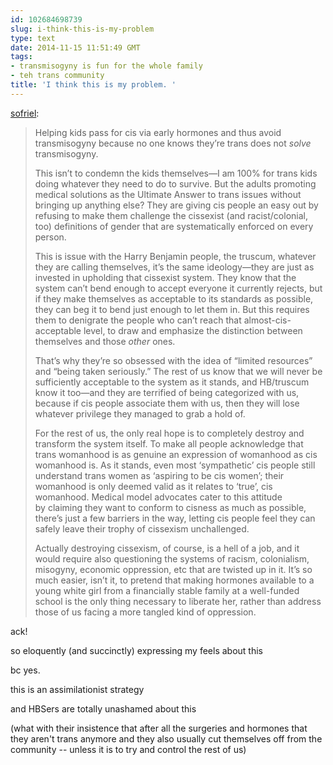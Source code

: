 ```yaml
---
id: 102684698739
slug: i-think-this-is-my-problem
type: text
date: 2014-11-15 11:51:49 GMT
tags:
- transmisogyny is fun for the whole family
- teh trans community
title: 'I think this is my problem. '
---
```

<p><a href="http://sofriel.tumblr.com/post/102664396579/i-think-this-is-my-problem" class="tumblr_blog">sofriel</a>:</p>

<blockquote><p>Helping kids pass for cis via early hormones and thus avoid transmisogyny because no one knows they&#8217;re trans does not <em>solve</em> transmisogyny. </p>
<p>This isn&#8217;t to condemn the kids themselves&#8212;I am 100% for trans kids doing whatever they need to do to survive. But the adults promoting medical solutions as the Ultimate Answer to trans issues without bringing up anything else? They are giving cis people an easy out by refusing to make them challenge the cissexist (and racist/colonial, too) definitions of gender that are systematically enforced on every person. </p>
<p>This is issue with the Harry Benjamin people, the truscum, whatever they are calling themselves, it&#8217;s the same ideology&#8212;they are just as invested in upholding that cissexist system. They know that the system can&#8217;t bend enough to accept everyone it currently rejects, but if they make themselves as acceptable to its standards as possible, they can beg it to bend just enough to let them in. But this requires them to denigrate the people who can&#8217;t reach that almost-cis-acceptable level, to draw and emphasize the distinction between themselves and those <em>other</em> ones.</p>
<p>That&#8217;s why they&#8217;re so obsessed with the idea of &#8220;limited resources&#8221; and &#8220;being taken seriously.&#8221; The rest of us know that we will never be sufficiently acceptable to the system as it stands, and HB/truscum know it too&#8212;and they are terrified of being categorized with us, because if cis people associate them with us, then they will lose whatever privilege they managed to grab a hold of. </p>
<p>For the rest of us, the only real hope is to completely destroy and transform the system itself. To make all people acknowledge that trans womanhood is as genuine an expression of womanhood as cis womanhood is. As it stands, even most &#8216;sympathetic&#8217; cis people still understand trans women as &#8216;aspiring to be cis women&#8217;; their womanhood is only deemed valid as it relates to &#8216;true&#8217;, cis womanhood. <span>Medical model advocates cater to this attitude by </span><span>claiming they want to conform to cisness as much as possible, there&#8217;s just a few barriers in the way, letting cis people feel they can safely leave their trophy of cissexism unchallenged. </span></p>
<p><span>Actually destroying cissexism, of course, is a hell of a job, and it would require also questioning the systems of racism, colonialism, misogyny, economic oppression, etc that are twisted up in it. It&#8217;s so much easier, isn&#8217;t it, to pretend that making hormones available to a young white girl from a financially stable family at a well-funded school is the only thing necessary to liberate her, rather than address those of us facing a more tangled kind of oppression. </span></p></blockquote>

ack!

so eloquently (and succinctly) expressing my feels about this

bc yes.

this is an assimilationist strategy

and HBSers are totally unashamed about this

(what with their insistence that after all the surgeries and hormones that they aren't trans anymore and they also usually cut themselves off from the community -- unless it is to try and control the rest of us)